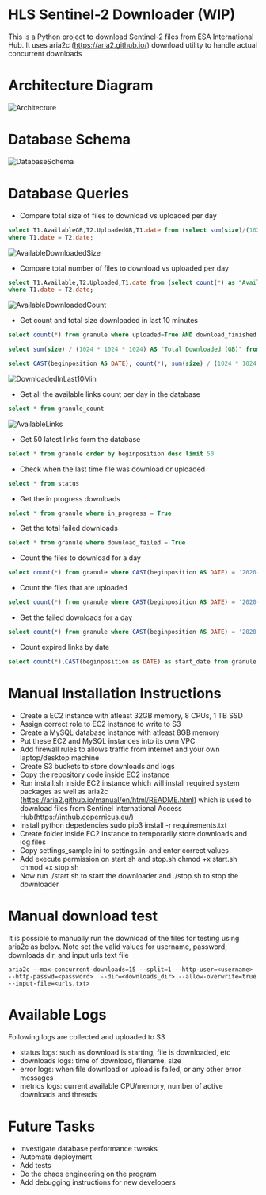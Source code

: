 # HLS Sentinel-2 Downloader (WIP)

This is a Python project to download Sentinel-2 files from ESA International Hub. 
It uses aria2c (https://aria2.github.io/) download utility to handle actual concurrent downloads


# Architecture Diagram
![Architecture](/images/downloader_architecture.png)

# Database Schema
![DatabaseSchema](/images/database_schema.png)


# Database Queries

* Compare total size of files to download vs uploaded per day
```sql
select T1.AvailableGB,T2.UploadedGB,T1.date from (select sum(size)/(1024*1024*1024) as "AvailableGB", CAST(beginposition as DATE) as "date" from granule where ignore_file=False  group by CAST(beginposition as DATE )) T1 JOIN (select sum(size)/(1024*1024*1024) as "UploadedGB", CAST(beginposition as DATE) as "date" from granule where uploaded=True  AND ignore_file=False  group by CAST(beginposition as DATE)) T2
where T1.date = T2.date;
```
![AvailableDownloadedSize](/images/available_vs_downloaded_size.png)

* Compare total number of files to download vs uploaded per day
```sql
select T1.Available,T2.Uploaded,T1.date from (select count(*) as "Available", CAST(beginposition as DATE) as "date" from granule where ignore_file=False  group by CAST(beginposition as DATE )) T1 JOIN (select count(*) as "Uploaded", CAST(beginposition as DATE) as "date" from granule where uploaded=True  AND ignore_file=False  group by CAST(beginposition as DATE)) T2
where T1.date = T2.date;
```
![AvailableDownloadedCount](/images/available_vs_downloaded_count.png)

* Get count and total size downloaded in last 10 minutes
```sql
select count(*) from granule where uploaded=True AND download_finished >= CONVERT_TZ( date_sub(now(),interval 10 minute), 'UTC', 'America/Chicago' )

select sum(size) / (1024 * 1024 * 1024) AS "Total Downloaded (GB)" from granule where uploaded=True AND download_finished >= CONVERT_TZ( date_sub(now(),interval 10 minute), 'UTC', 'America/Chicago' )

select CAST(beginposition AS DATE), count(*), sum(size) / (1024 * 1024 * 1024) AS "Total Downloaded (GB)" from granule where uploaded=True AND download_finished >= CONVERT_TZ(date_sub(now(),interval 10 minute), 'UTC', 'America/Chicago' ) group by CAST(beginposition AS DATE)

```
![DownloadedInLast10Min](/images/downloaded_in_last_10min.png)

* Get all the available links count per day in the database
```sql
select * from granule_count
```
![AvailableLinks](/images/available_links.png)

* Get 50 latest links form the database
```sql
select * from granule order by beginposition desc limit 50
```

* Check when the last time file was download or uploaded
```sql
select * from status
```

* Get the in progress downloads 
```sql
select * from granule where in_progress = True
```

* Get the total failed downloads 
```sql
select * from granule where download_failed = True
```

* Count the files to download for a day
```sql
select count(*) from granule where CAST(beginposition AS DATE) = '2020-05-30' AND ignore_file = False;
```

* Count the files that are uploaded
```sql
select count(*) from granule where CAST(beginposition AS DATE) = '2020-05-30' AND uploaded = True AND ignore_file = False;
```

* Get the failed downloads for a day
```sql
select count(*) from granule where CAST(beginposition AS DATE) = '2020-05-30' AND download_failed = True
```

* Count expired links by date
```sql
select count(*),CAST(beginposition as DATE) as start_date from granule where expired=true group by CAST(beginposition as DATE);
```

# Manual Installation Instructions

* Create a EC2 instance with atleast 32GB memory, 8 CPUs, 1 TB SSD
* Assign correct role to EC2 instance to write to S3 
* Create a MySQL database instance with atleast 8GB memory
* Put these EC2 and MySQL instances into its own VPC
* Add firewall rules to allows traffic from internet and your own laptop/desktop machine
* Create S3 buckets to store downloads and logs
* Copy the repository code inside EC2 instance
* Run install.sh inside EC2 instance which will install required system packages as well as aria2c (https://aria2.github.io/manual/en/html/README.html) which is used to download files from Sentinel International Access Hub(https://inthub.copernicus.eu/)
* Install python depedencies 
     sudo pip3 install -r requirements.txt 
* Create folder inside EC2 instance to temporarily store downloads and log files
* Copy settings_sample.ini to settings.ini and enter correct values
* Add execute permission on start.sh and stop.sh
     chmod +x start.sh
     chmod +x stop.sh
* Now run ./start.sh to start the downloader and ./stop.sh to stop the downloader


# Manual download test

It is possible to manually run the download of the files for testing using aria2c as below. Note set the valid values for username, password, downloads dir, and input urls text file

```
aria2c --max-concurrent-downloads=15 --split=1 --http-user=<username> --http-passwd=<password>  --dir=<downloads_dir> --allow-overwrite=true --input-file=<urls.txt> 
```

# Available Logs

Following logs are collected and uploaded to S3
* status logs: such as download is starting, file is downloaded, etc
* downloads logs: time of download, filename, size
* error logs: when file download or upload is failed, or any other error messages
* metrics logs: current available CPU/memory, number of active downloads and threads


# Future Tasks

* Investigate database performance tweaks
* Automate deployment
* Add tests
* Do the chaos engineering on the program
* Add debugging instructions for new developers
